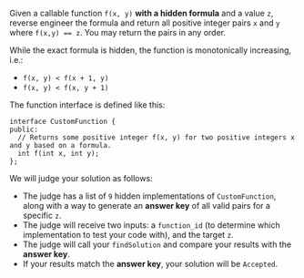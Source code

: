Given a callable function `f(x, y)` **with a hidden formula** and a value `z`, reverse engineer the formula and return all positive integer pairs `x` and `y` where `f(x,y) == z`. You may return the pairs in any order.

While the exact formula is hidden, the function is monotonically increasing, i.e.:

- `f(x, y) < f(x + 1, y)`
- `f(x, y) < f(x, y + 1)`

The function interface is defined like this:

```
interface CustomFunction {
public:
  // Returns some positive integer f(x, y) for two positive integers x and y based on a formula.
  int f(int x, int y);
};
```

We will judge your solution as follows:

- The judge has a list of `9` hidden implementations of `CustomFunction`, along with a way to generate an **answer key** of all valid pairs for a specific `z`.
- The judge will receive two inputs: a `function_id` (to determine which implementation to test your code with), and the target `z`.
- The judge will call your `findSolution` and compare your results with the **answer key**.
- If your results match the **answer key**, your solution will be `Accepted`.